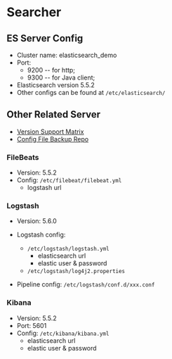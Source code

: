# Searcher

## ES Server Config

- Cluster name: elasticsearch_demo
- Port: 
  - 9200 -- for http; 
  - 9300 -- for Java client;
- Elasticsearch version 5.5.2
- Other configs can be found at `/etc/elasticsearch/`

## Other Related Server

- [Version Support Matrix](https://www.elastic.co/support/matrix#show_compatibility)
- [Config File Backup Repo](http://192.168.1.100:81/zzt/logstash)

### FileBeats
- Version: 5.5.2
- Config: `/etc/filebeat/filebeat.yml`
  - logstash url

### Logstash
- Version: 5.6.0
- Logstash config: 
  - `/etc/logstash/logstash.yml`
    - elasticsearch url
    - elastic user & password
  - `/etc/logstash/log4j2.properties`
  
- Pipeline config: `/etc/logstash/conf.d/xxx.conf`

### Kibana
- Version: 5.5.2
- Port: 5601
- Config: `/etc/kibana/kibana.yml`
  - elasticsearch url
  - elastic user & password

